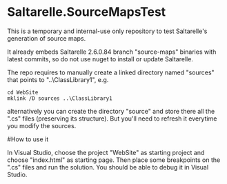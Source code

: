 # Saltarelle.SourceMapsTest

This is a temporary and internal-use only repository to test Saltarelle's generation of source maps. 

It already embeds Saltarelle 2.6.0.84 branch "source-maps" binaries with latest commits, so do not use nuget to install or update Saltarelle.

The repo requires to manually create a linked directory named "sources" that points to "..\ClassLibrary1", e.g.
```
cd WebSite
mklink /D sources ..\ClassLibrary1
```
alternatively you can create the directory "source" and store there all the ".cs" files (preserving its structure). But you'll need to refresh it everytime you modify the sources.

#How to use it

In Visual Studio, choose the project "WebSite" as starting project and choose "index.html" as starting page. Then place some breakpoints on the ".cs" files and run the solution. You should be able to debug it in Visual Studio.  



